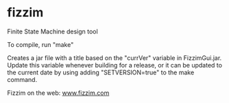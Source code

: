 fizzim
======

Finite State Machine design tool

To compile, run "make"

Creates a jar file with a title based on the "currVer" variable in FizzimGui.jar.  
Update this variable whenever building for a release, or it can be updated to the current 
date by using adding "SETVERSION=true" to the make command.

Fizzim on the web:  www.fizzim.com

